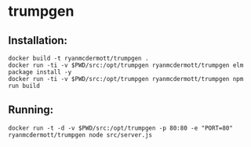# trumpgen

## Installation:
```
docker build -t ryanmcdermott/trumpgen .
docker run -ti -v $PWD/src:/opt/trumpgen ryanmcdermott/trumpgen elm package install -y
docker run -ti -v $PWD/src:/opt/trumpgen ryanmcdermott/trumpgen npm run build
```

## Running:
```
docker run -t -d -v $PWD/src:/opt/trumpgen -p 80:80 -e "PORT=80" ryanmcdermott/trumpgen node src/server.js
```
